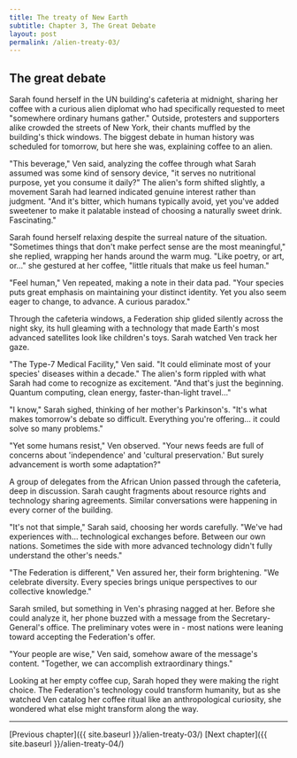 ```yaml
---
title: The treaty of New Earth
subtitle: Chapter 3, The Great Debate
layout: post
permalink: /alien-treaty-03/
---
```


## The great debate

Sarah found herself in the UN building's cafeteria at midnight, sharing her coffee with a curious alien diplomat who had specifically requested to meet "somewhere ordinary humans gather." Outside, protesters and supporters alike crowded the streets of New York, their chants muffled by the building's thick windows. The biggest debate in human history was scheduled for tomorrow, but here she was, explaining coffee to an alien.

"This beverage," Ven said, analyzing the coffee through what Sarah assumed was some kind of sensory device, "it serves no nutritional purpose, yet you consume it daily?" The alien's form shifted slightly, a movement Sarah had learned indicated genuine interest rather than judgment. "And it's bitter, which humans typically avoid, yet you've added sweetener to make it palatable instead of choosing a naturally sweet drink. Fascinating."

Sarah found herself relaxing despite the surreal nature of the situation. "Sometimes things that don't make perfect sense are the most meaningful," she replied, wrapping her hands around the warm mug. "Like poetry, or art, or..." she gestured at her coffee, "little rituals that make us feel human."

"Feel human," Ven repeated, making a note in their data pad. "Your species puts great emphasis on maintaining your distinct identity. Yet you also seem eager to change, to advance. A curious paradox."

Through the cafeteria windows, a Federation ship glided silently across the night sky, its hull gleaming with a technology that made Earth's most advanced satellites look like children's toys. Sarah watched Ven track her gaze.

"The Type-7 Medical Facility," Ven said. "It could eliminate most of your species' diseases within a decade." The alien's form rippled with what Sarah had come to recognize as excitement. "And that's just the beginning. Quantum computing, clean energy, faster-than-light travel..."

"I know," Sarah sighed, thinking of her mother's Parkinson's. "It's what makes tomorrow's debate so difficult. Everything you're offering... it could solve so many problems."

"Yet some humans resist," Ven observed. "Your news feeds are full of concerns about 'independence' and 'cultural preservation.' But surely advancement is worth some adaptation?"

A group of delegates from the African Union passed through the cafeteria, deep in discussion. Sarah caught fragments about resource rights and technology sharing agreements. Similar conversations were happening in every corner of the building.

"It's not that simple," Sarah said, choosing her words carefully. "We've had experiences with... technological exchanges before. Between our own nations. Sometimes the side with more advanced technology didn't fully understand the other's needs."

"The Federation is different," Ven assured her, their form brightening. "We celebrate diversity. Every species brings unique perspectives to our collective knowledge."

Sarah smiled, but something in Ven's phrasing nagged at her. Before she could analyze it, her phone buzzed with a message from the Secretary-General's office. The preliminary votes were in - most nations were leaning toward accepting the Federation's offer.

"Your people are wise," Ven said, somehow aware of the message's content. "Together, we can accomplish extraordinary things."

Looking at her empty coffee cup, Sarah hoped they were making the right choice. The Federation's technology could transform humanity, but as she watched Ven catalog her coffee ritual like an anthropological curiosity, she wondered what else might transform along the way.

***

[Previous chapter]({{ site.baseurl }}/alien-treaty-03/)
[Next chapter]({{ site.baseurl }}/alien-treaty-04/)

